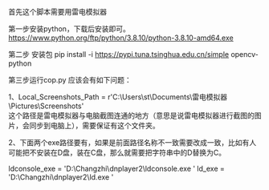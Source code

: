首先这个脚本需要用雷电模拟器 

第一步安装python，下载后安装即可。
https://www.python.org/ftp/python/3.8.10/python-3.8.10-amd64.exe

第二步 安装包 pip install -i https://pypi.tuna.tsinghua.edu.cn/simple opencv-python

第三步运行cop.py 应该会有如下问题：

1、Local_Screenshots_Path = r'C:\Users\st\Documents\雷电模拟器\Pictures\Screenshots'  
这个路径是雷电模拟器与电脑截图连通的地方（意思是说雷电模拟器进行截图的图片，会同步到电脑上），需要保证有这个文件夹。

2、下面两个exe路径要有，如果是前面路径名称不一致需要改成一致，比如有人可能把不安装在D盘，装在C盘，那么就需要把字符串中的D替换为C。

ldconsole_exe = 'D:\\Changzhi\\dnplayer2\\ldconsole.exe '
ld_exe = 'D:\\Changzhi\\dnplayer2\\ld.exe '

